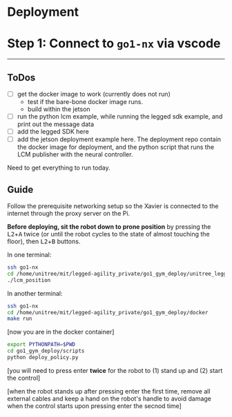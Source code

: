 # Deployment

# Step 1: Connect to `go1-nx` via vscode




---

## ToDos

- [ ] get the docker image to work (currently does not run)
  - test if the bare-bone docker image runs. 
  - build within the jetson
- [ ] run the python lcm example, while running the legged sdk example, and print out the message data
- [ ] add the legged SDK here
- [ ] add the jetson deployment example here. The deployment repo contain the docker image for deployment, and the python script that runs the LCM publisher with the neural controller.

Need to get everything to run today.

## Guide

Follow the prerequisite networking setup so the Xavier is connected to the internet through the proxy server on the Pi.

**Before deploying, sit the robot down to prone position** by pressing the <kbd>L2</kbd>+<kbd>A</kbd> twice (or until the robot cycles to the state of almost touching the floor), then <kbd>L2</kbd>+<kbd>B</kbd> buttons.

In one terminal:

```bash
ssh go1-nx
cd /home/unitree/mit/legged-agility_private/go1_gym_deploy/unitree_legged_sdk
./lcm_position
```

In another terminal:
```bash
ssh go1-nx
cd /home/unitree/mit/legged-agility_private/go1_gym_deploy/docker
make run
```
[now you are in the docker container]
```bash
export PYTHONPATH=$PWD
cd go1_gym_deploy/scripts
python deploy_policy.py
```
[you will need to press enter **twice** for the robot to (1) stand up and (2) start the control]

[when the robot stands up after pressing enter the first time, remove all external cables and keep a hand on the robot's handle to avoid damage when the control starts upon pressing enter the secnod time]
